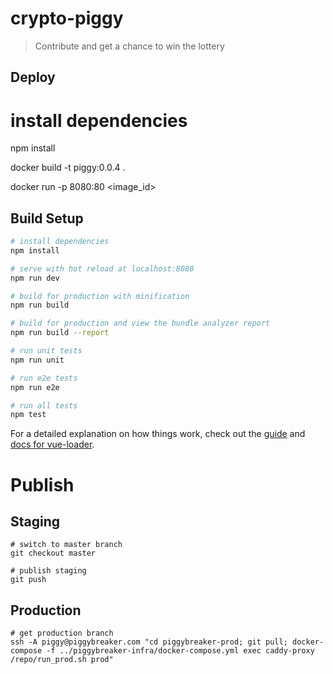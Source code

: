 # crypto-piggy

> Contribute and get a chance to win the lottery
## Deploy

# install dependencies
npm install

docker build -t piggy:0.0.4 .

docker run -p 8080:80 <image_id>

## Build Setup

``` bash
# install dependencies
npm install

# serve with hot reload at localhost:8080
npm run dev

# build for production with minification
npm run build

# build for production and view the bundle analyzer report
npm run build --report

# run unit tests
npm run unit

# run e2e tests
npm run e2e

# run all tests
npm test
```

For a detailed explanation on how things work, check out the [guide](http://vuejs-templates.github.io/webpack/) and [docs for vue-loader](http://vuejs.github.io/vue-loader).

# Publish

## Staging
```
# switch to master branch
git checkout master

# publish staging
git push
```

## Production
```
# get production branch
ssh -A piggy@piggybreaker.com "cd piggybreaker-prod; git pull; docker-compose -f ../piggybreaker-infra/docker-compose.yml exec caddy-proxy /repo/run_prod.sh prod"
```
